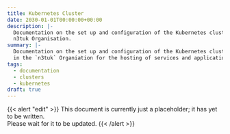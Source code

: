 ```yaml
---
title: Kubernetes Cluster
date: 2030-01-01T00:00:00+00:00
description: |-
  Documentation on the set up and configuration of the Kubernetes cluster in the
  n3tuk Organisation.
summary: |-
  Documentation on the set up and configuration of the Kubernetes cluster used
  in the `n3tuk` Organiation for the hosting of services and applications.
tags:
  - documentation
  - clusters
  - kubernetes
draft: true
---
```


{{< alert "edit" >}} This document is currently just a placeholder; it has yet
to be written.<br />Please wait for it to be updated. {{< /alert >}}
